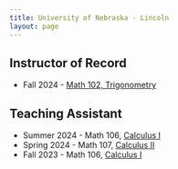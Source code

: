 ```yaml
---
title: University of Nebraska - Lincoln
layout: page
---
```


## Instructor of Record

- Fall 2024 - [Math 102, Trigonometry](https://catalog.unl.edu/undergraduate/courses/math/#:~:text=Trigonometry)

## Teaching Assistant

- Summer 2024 - Math 106, [Calculus I](https://catalog.unl.edu/undergraduate/courses/math/#:~:text=Calculus%20I)
- Spring 2024 - Math 107, [Calculus II](https://catalog.unl.edu/undergraduate/courses/math/#:~:text=Calculus%20II)
- Fall 2023 - Math 106, [Calculus I](https://catalog.unl.edu/undergraduate/courses/math/#:~:text=Calculus%20I)
